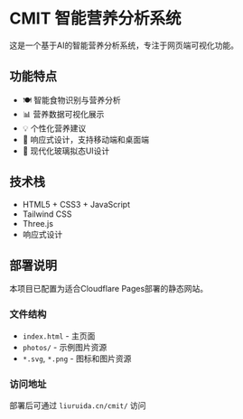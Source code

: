 # CMIT 智能营养分析系统

这是一个基于AI的智能营养分析系统，专注于网页端可视化功能。

## 功能特点

- 🍽️ 智能食物识别与营养分析
- 📊 营养数据可视化展示
- 💡 个性化营养建议
- 📱 响应式设计，支持移动端和桌面端
- 🎨 现代化玻璃拟态UI设计

## 技术栈

- HTML5 + CSS3 + JavaScript
- Tailwind CSS
- Three.js
- 响应式设计

## 部署说明

本项目已配置为适合Cloudflare Pages部署的静态网站。

### 文件结构
- `index.html` - 主页面
- `photos/` - 示例图片资源
- `*.svg`, `*.png` - 图标和图片资源

### 访问地址
部署后可通过 `liuruida.cn/cmit/` 访问